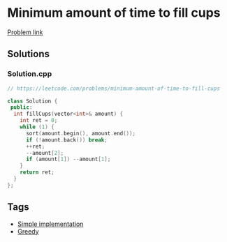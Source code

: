 # Minimum amount of time to fill cups

[Problem link](https://leetcode.com/problems/minimum-amount-of-time-to-fill-cups)

## Solutions


### Solution.cpp
```cpp
// https://leetcode.com/problems/minimum-amount-of-time-to-fill-cups

class Solution {
 public:
  int fillCups(vector<int>& amount) {
    int ret = 0;
    while (1) {
      sort(amount.begin(), amount.end());
      if (!amount.back()) break;
      ++ret;
      --amount[2];
      if (amount[1]) --amount[1];
    }
    return ret;
  }
};
```
## Tags

* [Simple implementation](/Collections/simple-implementation.md#simple-implementation)
* [Greedy](/Collections/greedy.md#greedy)
